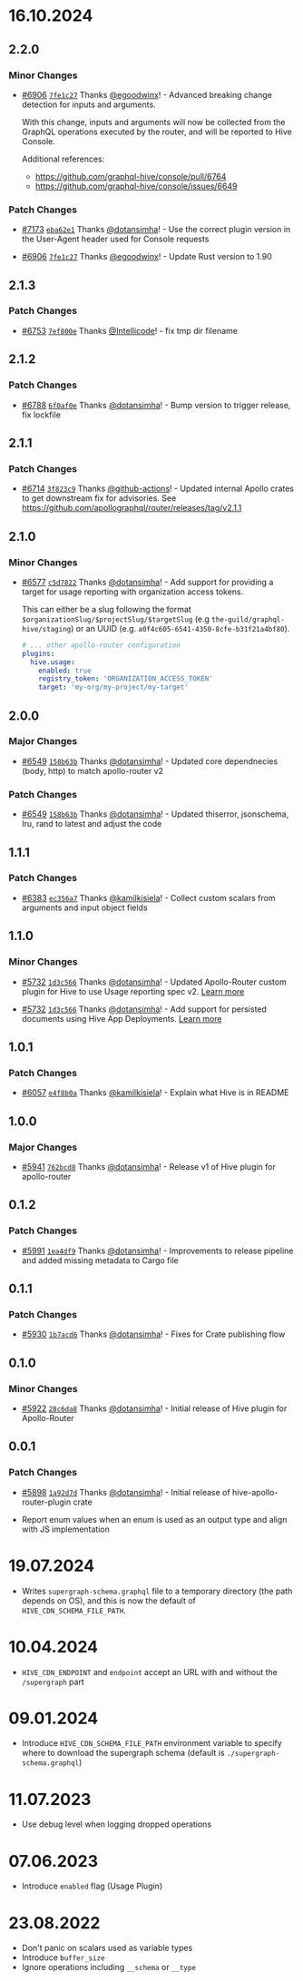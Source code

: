 # 16.10.2024

## 2.2.0

### Minor Changes

- [#6906](https://github.com/graphql-hive/console/pull/6906)
  [`7fe1c27`](https://github.com/graphql-hive/console/commit/7fe1c271a596353d23ad770ce667f7781be6cc13)
  Thanks [@egoodwinx](https://github.com/egoodwinx)! - Advanced breaking change detection for inputs
  and arguments.

  With this change, inputs and arguments will now be collected from the GraphQL operations executed
  by the router, and will be reported to Hive Console.

  Additional references:

  - https://github.com/graphql-hive/console/pull/6764
  - https://github.com/graphql-hive/console/issues/6649

### Patch Changes

- [#7173](https://github.com/graphql-hive/console/pull/7173)
  [`eba62e1`](https://github.com/graphql-hive/console/commit/eba62e13f658f00a4a8f6db6b4d8501070fbed45)
  Thanks [@dotansimha](https://github.com/dotansimha)! - Use the correct plugin version in the
  User-Agent header used for Console requests

- [#6906](https://github.com/graphql-hive/console/pull/6906)
  [`7fe1c27`](https://github.com/graphql-hive/console/commit/7fe1c271a596353d23ad770ce667f7781be6cc13)
  Thanks [@egoodwinx](https://github.com/egoodwinx)! - Update Rust version to 1.90

## 2.1.3

### Patch Changes

- [#6753](https://github.com/graphql-hive/console/pull/6753)
  [`7ef800e`](https://github.com/graphql-hive/console/commit/7ef800e8401a4e3fda4e8d1208b940ad6743449e)
  Thanks [@Intellicode](https://github.com/Intellicode)! - fix tmp dir filename

## 2.1.2

### Patch Changes

- [#6788](https://github.com/graphql-hive/console/pull/6788)
  [`6f0af0e`](https://github.com/graphql-hive/console/commit/6f0af0eb712ce358b212b335f11d4a86ede08931)
  Thanks [@dotansimha](https://github.com/dotansimha)! - Bump version to trigger release, fix
  lockfile

## 2.1.1

### Patch Changes

- [#6714](https://github.com/graphql-hive/console/pull/6714)
  [`3f823c9`](https://github.com/graphql-hive/console/commit/3f823c9e1f3bd5fd8fde4e375a15f54a9d5b4b4e)
  Thanks [@github-actions](https://github.com/apps/github-actions)! - Updated internal Apollo crates
  to get downstream fix for advisories. See
  https://github.com/apollographql/router/releases/tag/v2.1.1

## 2.1.0

### Minor Changes

- [#6577](https://github.com/graphql-hive/console/pull/6577)
  [`c5d7822`](https://github.com/graphql-hive/console/commit/c5d78221b6c088f2377e6491b5bd3c7799d53e94)
  Thanks [@dotansimha](https://github.com/dotansimha)! - Add support for providing a target for
  usage reporting with organization access tokens.

  This can either be a slug following the format `$organizationSlug/$projectSlug/$targetSlug` (e.g
  `the-guild/graphql-hive/staging`) or an UUID (e.g. `a0f4c605-6541-4350-8cfe-b31f21a4bf80`).

  ```yaml
  # ... other apollo-router configuration
  plugins:
    hive.usage:
      enabled: true
      registry_token: 'ORGANIZATION_ACCESS_TOKEN'
      target: 'my-org/my-project/my-target'
  ```

## 2.0.0

### Major Changes

- [#6549](https://github.com/graphql-hive/console/pull/6549)
  [`158b63b`](https://github.com/graphql-hive/console/commit/158b63b4f217bf08f59dbef1fa14553106074cc9)
  Thanks [@dotansimha](https://github.com/dotansimha)! - Updated core dependnecies (body, http) to
  match apollo-router v2

### Patch Changes

- [#6549](https://github.com/graphql-hive/console/pull/6549)
  [`158b63b`](https://github.com/graphql-hive/console/commit/158b63b4f217bf08f59dbef1fa14553106074cc9)
  Thanks [@dotansimha](https://github.com/dotansimha)! - Updated thiserror, jsonschema, lru, rand to
  latest and adjust the code

## 1.1.1

### Patch Changes

- [#6383](https://github.com/graphql-hive/console/pull/6383)
  [`ec356a7`](https://github.com/graphql-hive/console/commit/ec356a7784d1f59722f80a69f501f1f250b2f6b2)
  Thanks [@kamilkisiela](https://github.com/kamilkisiela)! - Collect custom scalars from arguments
  and input object fields

## 1.1.0

### Minor Changes

- [#5732](https://github.com/graphql-hive/console/pull/5732)
  [`1d3c566`](https://github.com/graphql-hive/console/commit/1d3c566ddcf5eb31c68545931da32bcdf4b8a047)
  Thanks [@dotansimha](https://github.com/dotansimha)! - Updated Apollo-Router custom plugin for
  Hive to use Usage reporting spec v2.
  [Learn more](https://the-guild.dev/graphql/hive/docs/specs/usage-reports)

- [#5732](https://github.com/graphql-hive/console/pull/5732)
  [`1d3c566`](https://github.com/graphql-hive/console/commit/1d3c566ddcf5eb31c68545931da32bcdf4b8a047)
  Thanks [@dotansimha](https://github.com/dotansimha)! - Add support for persisted documents using
  Hive App Deployments.
  [Learn more](https://the-guild.dev/graphql/hive/product-updates/2024-07-30-persisted-documents-app-deployments-preview)

## 1.0.1

### Patch Changes

- [#6057](https://github.com/graphql-hive/console/pull/6057)
  [`e4f8b0a`](https://github.com/graphql-hive/console/commit/e4f8b0a51d1158da966a719f321bc13e5af39ea0)
  Thanks [@kamilkisiela](https://github.com/kamilkisiela)! - Explain what Hive is in README

## 1.0.0

### Major Changes

- [#5941](https://github.com/graphql-hive/console/pull/5941)
  [`762bcd8`](https://github.com/graphql-hive/console/commit/762bcd83941d7854873f6670580ae109c4901dea)
  Thanks [@dotansimha](https://github.com/dotansimha)! - Release v1 of Hive plugin for apollo-router

## 0.1.2

### Patch Changes

- [#5991](https://github.com/graphql-hive/console/pull/5991)
  [`1ea4df9`](https://github.com/graphql-hive/console/commit/1ea4df95b5fcef85f19caf682a827baf1849a28d)
  Thanks [@dotansimha](https://github.com/dotansimha)! - Improvements to release pipeline and added
  missing metadata to Cargo file

## 0.1.1

### Patch Changes

- [#5930](https://github.com/graphql-hive/console/pull/5930)
  [`1b7acd6`](https://github.com/graphql-hive/console/commit/1b7acd6978391e402fe04cc752b5e61ec05d0f03)
  Thanks [@dotansimha](https://github.com/dotansimha)! - Fixes for Crate publishing flow

## 0.1.0

### Minor Changes

- [#5922](https://github.com/graphql-hive/console/pull/5922)
  [`28c6da8`](https://github.com/graphql-hive/console/commit/28c6da8b446d62dcc4460be946fe3aecdbed858d)
  Thanks [@dotansimha](https://github.com/dotansimha)! - Initial release of Hive plugin for
  Apollo-Router

## 0.0.1

### Patch Changes

- [#5898](https://github.com/graphql-hive/console/pull/5898)
  [`1a92d7d`](https://github.com/graphql-hive/console/commit/1a92d7decf9d0593450e81b394d12c92f40c2b3d)
  Thanks [@dotansimha](https://github.com/dotansimha)! - Initial release of
  hive-apollo-router-plugin crate

- Report enum values when an enum is used as an output type and align with JS implementation

# 19.07.2024

- Writes `supergraph-schema.graphql` file to a temporary directory (the path depends on OS), and
  this is now the default of `HIVE_CDN_SCHEMA_FILE_PATH`.

# 10.04.2024

- `HIVE_CDN_ENDPOINT` and `endpoint` accept an URL with and without the `/supergraph` part

# 09.01.2024

- Introduce `HIVE_CDN_SCHEMA_FILE_PATH` environment variable to specify where to download the
  supergraph schema (default is `./supergraph-schema.graphql`)

# 11.07.2023

- Use debug level when logging dropped operations

# 07.06.2023

- Introduce `enabled` flag (Usage Plugin)

# 23.08.2022

- Don't panic on scalars used as variable types
- Introduce `buffer_size`
- Ignore operations including `__schema` or `__type`
